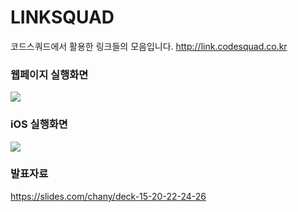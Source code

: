 # LINKSQUAD
코드스쿼드에서 활용한 링크들의 모음입니다.
http://link.codesquad.co.kr

### 웹페이지 실행화면

![](/playWebpage.gif)

### iOS 실행화면

![](/playiOS.gif)

### 발표자료

https://slides.com/chany/deck-15-20-22-24-26


